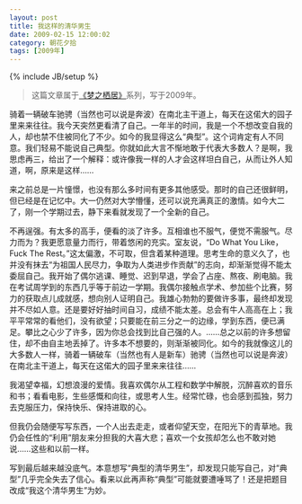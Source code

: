```yaml
---
layout: post
title: 我这样的清华男生
date: 2009-02-15 12:00:02
category: 朝花夕拾
tags: [2009年]
---
```

{% include JB/setup %}

> 这篇文章属于[《梦之栖居》](/posts/where-the-dreams-reside/)系列，写于2009年。
	
<!--more-->

骑着一辆破车驰骋（当然也可以说是奔波）在南北主干道上，每天在这偌大的园子里来来往往。我今天突然更看清了自己。一年半的时间，我是一个不想改变自我的人，却也禁不住被同化了不少。如今的我显得这么“典型”。这个词肯定有人不同意。我们轻易不能说自己典型。你就如此大言不惭地敢于代表大多数人？是啊，我思虑再三，给出了一个解释：或许像我一样的人才会这样坦白自己，从而让外人知道，啊，原来是这样……

来之前总是一片憧憬，也没有那么多时间有更多其他感受。那时的自己还很鲜明，但已经是在记忆中。大一仍然对大学懵懂，还可以说充满真正的激情。如今大二了，刚一个学期过去，静下来看就发现了一个全新的自己。

不再逞强。有太多的高手，便看的淡了许多。互相谁也不服气，便觉不需服气。尽力而为？我更愿意量力而行，带着悠闲的充实。室友说，“Do What You Like，Fuck The Rest。”这太偏激，不可取，但含着某种道理。思考生命的意义久了，也并没有抹去“为祖国人民尽力，争取为人类进步作贡献”的志向，却渐渐觉得不能太委屈自己。我开始了偶尔逃课、睡觉、迟到早退，学会了占座、熬夜、刷电脑。我在考试周学到的东西几乎等于前边一学期。我偶尔接触点学术、参加些个比赛，努力的获取点儿成就感，想向别人证明自己。我雄心勃勃的要做许多事，最终却发现并不尽如人意。还是要好好抽时间自习，成绩不能太差。总会有牛人高高在上；我平平常常的看他们，没有欲望；只要能在前三分之一的边缘，学到东西，便已满足。攀比之心少了许多，因为你总会找到比自己强的人。……总之以前的许多想留住，却不由自主地丢掉了。许多本不想要的，则渐渐被同化。如今的我就像这儿的大多数人一样，骑着一辆破车（当然也有人是新车）驰骋（当然也可以说是奔波）在南北主干道上，每天在这偌大的园子里来来往往……

我渴望幸福，幻想浪漫的爱情。我喜欢偶尔从工程和数学中解脱，沉醉喜欢的音乐和书；看看电影，生些感慨和向往，或思考人生。经常忙碌，也会感到孤独，努力去克服压力，保持快乐、保持进取的心。

但我仍会随便写写东西，一个人出去走走，或者仰望天空，在阳光下的青草地。我仍会任性的“利用”朋友来分担我的大喜大悲；喜欢一个女孩却怎么也不敢对她说……这些和以前一样。

写到最后越来越没底气。本意想写“典型的清华男生”，却发现只能写自己，对“典型”几乎完全失去了信心。看来以此再声称“典型”可能就要遭唾骂了！还是把题目改成“我这个清华男生”为妙。